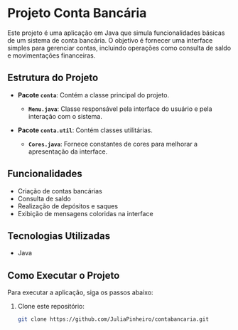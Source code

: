 # Projeto Conta Bancária

Este projeto é uma aplicação em Java que simula funcionalidades básicas de um sistema de conta bancária. O objetivo é fornecer uma interface simples para gerenciar contas, incluindo operações como consulta de saldo e movimentações financeiras.

## Estrutura do Projeto

- **Pacote `conta`**: Contém a classe principal do projeto.
  - **`Menu.java`**: Classe responsável pela interface do usuário e pela interação com o sistema.
  
- **Pacote `conta.util`**: Contém classes utilitárias.
  - **`Cores.java`**: Fornece constantes de cores para melhorar a apresentação da interface.

## Funcionalidades

- Criação de contas bancárias
- Consulta de saldo
- Realização de depósitos e saques
- Exibição de mensagens coloridas na interface

## Tecnologias Utilizadas

- Java

## Como Executar o Projeto

Para executar a aplicação, siga os passos abaixo:

1. Clone este repositório:
   ```bash
   git clone https://github.com/JuliaPinheiro/contabancaria.git
